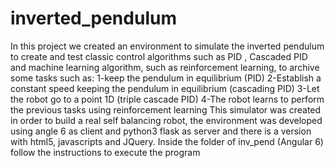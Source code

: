 # inverted_pendulum
In this project we created an environment to simulate the inverted pendulum to create and test classic control algorithms such as PID
, Cascaded PID and machine learning algorithm, such as reinforcement learning, to archive some tasks such as:
1-keep the pendulum in equilibrium (PID)
2-Establish a constant speed keeping the pendulum in equilibrium (cascading PID)
3-Let the robot go to a point 1D (triple cascade PID)
4-The robot learns to perform the previous tasks using reinforcement learning
This simulator was created in order to build a real self balancing robot,
the environment was developed using angle 6 as client and python3 flask as server and there is a version with html5, javascripts and JQuery.
Inside the folder of inv_pend (Angular 6) follow the instructions to execute the program


